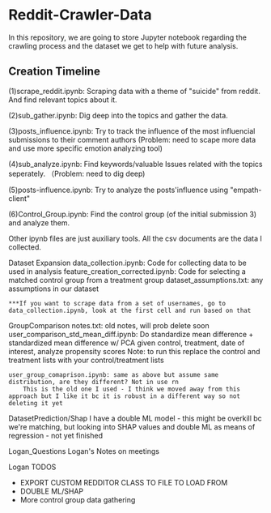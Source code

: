# Reddit-Crawler-Data
In this repository, we are going to store Jupyter notebook regarding the crawling process and the dataset we get to help with future analysis.  
## Creation Timeline 
(1)scrape_reddit.ipynb: Scraping data with a theme of "suicide" from reddit. And find relevant topics about it.

(2)sub_gather.ipynb: Dig deep into the topics and gather the data.   

(3)posts_influence.ipynb: Try to track the influence of the most influencial submissions to their comment authors (Problem: need to scape more data and use more specific emotion analyzing tool)   

(4)sub_analyze.ipynb: Find keywords/valuable Issues related with the topics seperately. （Problem: need to dig deep) 

(5)posts-influence.ipynb: Try to analyze the posts'influence using "empath-client"

(6)Control_Group.ipynb: Find the control group (of the initial submission 3) and analyze them.

Other ipynb files are just auxiliary tools.
All the csv documents are the data I collected.


Dataset Expansion
    data_collection.ipynb: Code for collecting data to be used in analysis
    feature_creation_corrected.ipynb: Code for selecting a matched control group from a treatment group
    dataset_assumptions.txt: any assumptions in our dataset

    ***If you want to scrape data from a set of usernames, go to data_collection.ipynb, look at the first cell and run based on that 

GroupComparison
    notes.txt: old notes, will prob delete soon
    user_comparison_std_mean_diff.ipynb: Do standardize mean difference + standardized mean difference w/ PCA given control, treatment, date of interest, analyze propensity scores 
        Note: to run this replace the control and treatment lists with your control/treatment lists 

    user_group_comaprison.ipynb: same as above but assume same distribution, are they different? Not in use rn
        This is the old one I used - I think we moved away from this approach but I like it bc it is robust in a different way so not deleting it yet


DatasetPrediction/Shap
    I have a double ML model - this might be overkill bc we're matching, but looking into SHAP values and double ML as means of regression - not yet finished

Logan_Questions
    Logan's Notes on meetings


Logan TODOS
- EXPORT CUSTOM REDDITOR CLASS TO FILE TO LOAD FROM
- DOUBLE ML/SHAP
- More control group data gathering